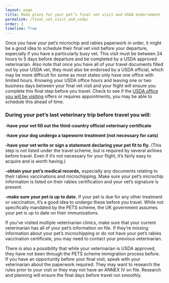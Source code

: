 ```yaml
---
layout: page
title: Make plans for your pet’s final vet visit and USDA endorsement
permalink: /final_vet_visit_and_usda/
order: 3
timeline: True
---
```

Once you have your pet’s microchip and rabies paperwork in order, it might be a good idea to schedule their final vet visit before your departure, especially if you have a particularly busy vet.  This visit must be between 24 hours to 5 days before departure and be completed by a USDA approved veterinarian.  Also note that once you have all of your travel documents filled out by your USDA vet, they must also be endorsed by a USDA official, which may be more difficult for some as most states only have one office with limited hours.  Knowing your USDA office hours and leaving one or two business days between your final vet visit and your flight will ensure you complete this final step before you travel.  Check to see if the <a href="/usda">USDA office you will be visiting</a> offers or requires appointments, you may be able to schedule this ahead of time.  

<h3>During your pet’s last veterinary trip before travel you will:</h3>
<b>-have your vet fill out the third-country official veterinary certificate</b>

<b>-have your dog undergo a tapeworm treatment (not necessary for cats)</b>

<b>-have your vet write or sign a statement declaring your pet fit to fly.</b> (This step is not listed under the travel scheme, but is required by several airlines before travel.  Even if it’s not necessary for your flight, it’s fairly easy to acquire and is worth having.)

<b>-obtain your pet’s medical records,</b> especially any documents relating to their rabies vaccinations and microchipping.  Make sure your pet’s microchip information is listed on their rabies certification and your vet’s signature is present.

<b>-make sure your pet is up to date.</b>  If your pet is due for any other treatment or vaccination, it’s a good idea to undergo these before you travel.  While not specifically mandated by the PETS scheme, the UK government assumes your pet is up to date on their immunizations.

If you’ve visited multiple veterinarian clinics, make sure that your current veterinarian has all of your pet’s information on file.  If they’re missing information about your pet’s microchipping or do not have your pet’s rabies vaccination certificate, you may need to contact your previous veterinarian.  

There is also a possibility that while your veterinarian is USDA approved, they have not been through the PETS scheme immigration process before.  If you have an opportunity before your final visit, speak with your veterinarian about the paperwork required.  They may want to research the rules prior to your visit or they may not have an ANNEX IV on file.  Research and planning will ensure the final days before travel run smoothly.